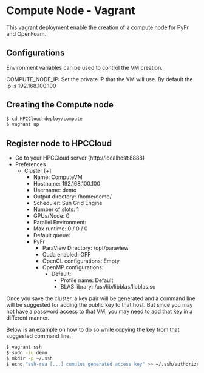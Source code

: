 # Compute Node - Vagrant

This vagrant deployment enable the creation of a compute node for PyFr and OpenFoam.

## Configurations

Environment variables can be used to control the VM creation.

COMPUTE_NODE_IP: 
  Set the private IP that the VM will use. 
  By default the ip is 192.168.100.100

## Creating the Compute node

```sh
$ cd HPCCloud-deploy/compute
$ vagrant up
```

## Register node to HPCCloud

- Go to your HPCCloud server (http://localhost:8888)
- Preferences
  - Cluster [+]
    - Name: ComputeVM
    - Hostname: 192.168.100.100
    - Username: demo
    - Output directory: /home/demo/
    - Scheduler: Sun Grid Engine
    - Number of slots: 1
    - GPUs/Node: 0
    - Parallel Environment: 
    - Max runtime: 0 / 0 / 0
    - Default queue: 
    - PyFr
      - ParaView Directory: /opt/paraview
      - Cuda enabled: OFF
      - OpenCL configurations: Empty
      - OpenMP configurations:
        - Default: 
          - Profile name: Default
          - BLAS library: /usr/lib/libblas/libblas.so

Once you save the cluster, a key pair will be generated and a command line will be suggested for adding the public key to that host.
But since you may not have a password access to that VM, you may need to add that key in a different manner.

Below is an example on how to do so while copying the key from that suggested command line.

```sh
$ vagrant ssh
$ sudo -iu demo
$ mkdir -p ~/.ssh 
$ echo "ssh-rsa [...] cumulus generated access key" >> ~/.ssh/authorized_keys
```




